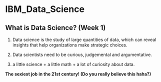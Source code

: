 # IBM_Data_Science

## What is Data Science? (Week 1)

1. Data science is the study of large quantities of data, which can reveal insights that help organizations make strategic choices.

2. Data scientists need to be curious, judgemental and argumentative.

3. a little science + a little math + a lot of curiosity about data.

**The sexiest job in the 21st century! (Do you really believe this haha?)**

